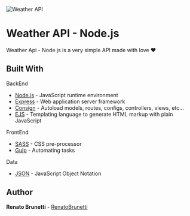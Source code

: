 ![Weather API](http://renatobrunetti.com.br/projects/weather-api/weather-api-logo-github.png)
# Weather API - Node.js

Weather Api - Node.js is a very simple API made with love ♥

## Built With

BackEnd
  - [Node.js](https://nodejs.org/) - JavaScript runtime environment
  - [Express](https://expressjs.com/) - Web application server framework
  - [Consign](https://www.npmjs.com/package/consign) - Autoload models, routes, configs, controllers, views, etc...
  - [EJS](https://ejs.co/) - Templating language to generate HTML markup with plain JavaScript

FrontEnd
  - [SASS](https://sass-lang.com/) - CSS pre-processor
  - [Gulp](https://gulpjs.com/) - Automating tasks

Data
  - [JSON](https://www.json.org/) - JavaScript Object Notation

## Author

**Renato Brunetti** - [RenatoBrunetti](https://github.com/RenatoBrunetti)

